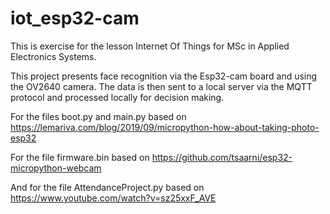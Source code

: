 # iot_esp32-cam

This is exercise for the lesson Internet Of Things for MSc in Applied Electronics Systems.

This project presents face recognition via the Esp32-cam board and using the OV2640 camera. The data is then sent to a local server via the MQTT protocol and processed locally for decision making.

For the files boot.py and main.py based on https://lemariva.com/blog/2019/09/micropython-how-about-taking-photo-esp32

For the file firmware.bin based on https://github.com/tsaarni/esp32-micropython-webcam

And for the file AttendanceProject.py based on https://www.youtube.com/watch?v=sz25xxF_AVE
